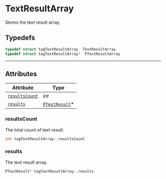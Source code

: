 # TextResultArray
Stores the text result array.  

## Typedefs

```cpp
typedef struct tagTextResultArray  TextResultArray
typedef struct tagTextResultArray*  PTextResultArray
```  
  
---
  

## Attributes
  
| Attribute | Type |
|---------- | ---- |
| [`resultsCount`](#resultscount) | *int* |
| [`results`](#results) | [`PTextResult`](TextResult.md)\* |


### resultsCount
The total count of text result.
```cpp
int tagTextResultArray::resultsCount
```

### results
The text result array.
```cpp
PTextResult* tagTextResultArray::results
```

